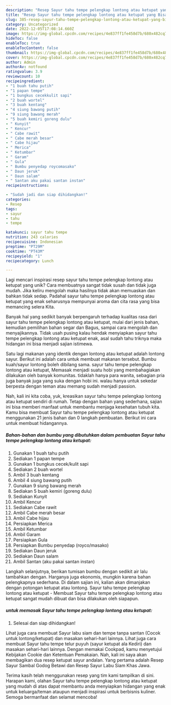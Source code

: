 ```yaml
---
description: "Resep Sayur tahu tempe pelengkap lontong atau ketupat yang Bisa Manjain Lidah"
title: "Resep Sayur tahu tempe pelengkap lontong atau ketupat yang Bisa Manjain Lidah"
slug: 385-resep-sayur-tahu-tempe-pelengkap-lontong-atau-ketupat-yang-bisa-manjain-lidah
category: Uncategorized
date: 2022-12-05T17:08:14.660Z
image: https://img-global.cpcdn.com/recipes/4e837ff1fe458d7b/680x482cq70/sayur-tahu-tempe-pelengkap-lontong-atau-ketupat-foto-resep-utama.jpg
hideToc: false
enableToc: true
enableTocContent: false
thumbnail: https://img-global.cpcdn.com/recipes/4e837ff1fe458d7b/680x482cq70/sayur-tahu-tempe-pelengkap-lontong-atau-ketupat-foto-resep-utama.jpg
cover: https://img-global.cpcdn.com/recipes/4e837ff1fe458d7b/680x482cq70/sayur-tahu-tempe-pelengkap-lontong-atau-ketupat-foto-resep-utama.jpg
author: Admin
authorAv: notfound
ratingvalue: 3.9
reviewcount: 10
recipeingredient:
- "1 buah tahu putih"
- "1 papan tempe"
- "1 bungkus cecekkulit sapi"
- "2 buah wortel"
- "3 buah kentang"
- "4 siung bawang putih"
- "9 siung bawang merah"
- "5 buah kemiri goreng dulu"
- " Kunyit"
- " Kencur"
- " Cabe rawit"
- " Cabe merah besar"
- " Cabe hijau"
- " Merica"
- " Ketumbar"
- " Garam"
- " Gula"
- " Bumbu penyedap roycomasako"
- " Daun jeruk"
- " Daun salam"
- " Santan aku pakai santan instan"
recipeinstructions:

- "Sudah jadi dan siap dihidangkan!"
categories:
- Resep
tags:
- sayur
- tahu
- tempe

katakunci: sayur tahu tempe 
nutrition: 243 calories
recipecuisine: Indonesian
preptime: "PT29M"
cooktime: "PT43M"
recipeyield: "1"
recipecategory: Lunch

---
```





Lagi mencari inspirasi resep sayur tahu tempe pelengkap lontong atau ketupat yang unik? Cara membuatnya sangat tidak susah dan tidak juga mudah. Jika keliru mengolah maka hasilnya tidak akan memuaskan dan bahkan tidak sedap. Padahal sayur tahu tempe pelengkap lontong atau ketupat yang enak seharusnya mempunyai aroma dan cita rasa yang bisa memancing selera Kita.





Banyak hal yang sedikit banyak berpengaruh terhadap kualitas rasa dari sayur tahu tempe pelengkap lontong atau ketupat, mulai dari jenis bahan, kemudian pemilihan bahan segar dan Bagus, sampai cara mengolah dan menyajikannya. Tidak usah pusing kalau hendak menyiapkan sayur tahu tempe pelengkap lontong atau ketupat enak,      asal sudah tahu triknya maka hidangan ini bisa menjadi sajian istimewa.














Satu lagi makanan yang identik dengan lontong atau ketupat adalah lontong sayur. Berikut ini adalah cara untuk membuat makanan tersebut. Bumbu kuah/sayur lontong boleh dibilang sama. sayur tahu tempe pelengkap lontong atau ketupat, Memasak menjadi suatu hobi yang membahagiakan dilakukan oleh banyak komunitas. tidaklah hanya para wanita, sebagian pria juga banyak juga yang suka dengan hobi ini. walau hanya untuk sekedar berpesta dengan teman atau memang sudah menjadi passion.






Nah, kali ini kita coba, yuk, kreasikan sayur tahu tempe pelengkap lontong atau ketupat sendiri di rumah. Tetap dengan bahan yang sederhana, sajian ini bisa memberi manfaat untuk membantu menjaga kesehatan tubuh kita. Kamu bisa membuat Sayur tahu tempe pelengkap lontong atau ketupat menggunakan 21 jenis bahan dan 0 langkah pembuatan. Berikut ini cara untuk membuat hidangannya.

<!--inarticleads1-->

##### Bahan-bahan dan bumbu yang dibutuhkan dalam pembuatan Sayur tahu tempe pelengkap lontong atau ketupat:

1. Gunakan 1 buah tahu putih
1. Sediakan 1 papan tempe
1. Gunakan 1 bungkus cecek/kulit sapi
1. Sediakan 2 buah wortel
1. Ambil 3 buah kentang
1. Ambil 4 siung bawang putih
1. Gunakan 9 siung bawang merah
1. Sediakan 5 buah kemiri (goreng dulu)
1. Sediakan  Kunyit
1. Ambil  Kencur
1. Sediakan  Cabe rawit
1. Ambil  Cabe merah besar
1. Ambil  Cabe hijau
1. Persiapkan  Merica
1. Ambil  Ketumbar
1. Ambil  Garam
1. Persiapkan  Gula
1. Persiapkan  Bumbu penyedap (royco/masako)
1. Sediakan  Daun jeruk
1. Sediakan  Daun salam
1. Ambil  Santan (aku pakai santan instan)


Langkah selanjutnya, berikan tumisan bumbu dengan sedikit air lalu tambahkan dengan. Harganya juga ekonomis, mungkin karena bahan pelengkapnya sederhana. Di dalam sajian ini, kalian akan dimanjakan dengan potongan ketupat atau lontong. Sayur tahu tempe pelengkap lontong atau ketupat - Membuat Sayur tahu tempe pelengkap lontong atau ketupat sangat mudah dibuat dan bisa dilakukan oleh siapapun. 

<!--inarticleads2-->

#####  untuk memasak Sayur tahu tempe pelengkap lontong atau ketupat:


1. Selesai dan siap dihidangkan!

Lihat juga cara membuat Sayur labu siam dan tempe tanpa santan (Cocok untuk lontong/ketupat) dan masakan sehari-hari lainnya. Lihat juga cara membuat Sayur tahu tempe telur puyuh (sayur ketupat ala Kediri) dan masakan sehari-hari lainnya. Dengan memakai Cookpad, kamu menyetujui Kebijakan Cookie dan Ketentuan Pemakaian. Nah, kali ini saya akan membagikan dua resep ketupat sayur andalan. Yang pertama adalah Resep Sayur Sambal Godog Betawi dan Resep Sayur Labu Siam Khas Jawa. 

Terima kasih telah menggunakan resep yang tim kami tampilkan di sini. Harapan kami, olahan Sayur tahu tempe pelengkap lontong atau ketupat yang mudah di atas dapat membantu anda menyiapkan hidangan yang enak untuk keluarga/teman ataupun menjadi inspirasi untuk berbisnis kuliner. Semoga bermanfaat dan selamat mencoba!

